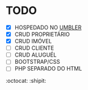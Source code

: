 # TODO
- [x] HOSPEDADO NO [UMBLER](http://kitnetteste-com.umbler.net/) 
- [x] CRUD PROPRIETÁRIO
- [x] CRUD IMÓVEL
- [ ] CRUD CLIENTE
- [ ] CRUD ALUGUÉL
- [ ] BOOTSTRAP/CSS
- [ ] PHP SEPARADO DO HTML

:octocat: :shipit:
